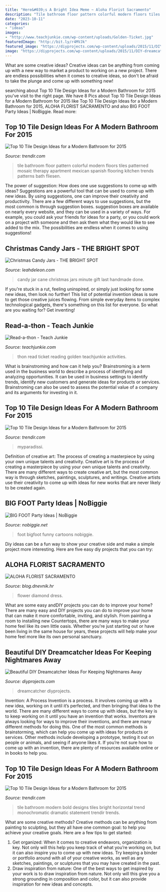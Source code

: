 ```yaml
---
title: "Here&#039;s A Bright Idea Meme ~ Aloha Florist Sacramento"
description: "Tile bathroom floor pattern colorful modern floors tiles patterned mosaic therapy apartment mexican spanish flooring kitchen trends patterns bath fliesen"
date: "2023-10-11"
categories:
- "ideas"
images:
- "http://www.teachjunkie.com/wp-content/uploads/Golden-Ticket.jpg"
featuredImage: "http://bit.ly/r4MVJk"
featured_image: "https://diyprojects.com/wp-content/uploads/2015/11/DIY-dreamcatcher-tutorial-10.jpg"
image: "https://diyprojects.com/wp-content/uploads/2015/11/DIY-dreamcatcher-tutorial-10.jpg"
---
```



What are some creative ideas?
Creative ideas can be anything from coming up with a new way to market a product to working on a new project. There are endless possibilities when it comes to creative ideas, so don't be afraid to take the plunge and come up with something new!

	

		
searching about Top 10 Tile Design Ideas for a Modern Bathroom for 2015 you've visit to the right page. We have 8 Pics about Top 10 Tile Design Ideas for a Modern Bathroom for 2015 like Top 10 Tile Design Ideas for a Modern Bathroom for 2015, ALOHA FLORIST SACRAMENTO and also BIG FOOT Party Ideas | NoBiggie. Read more:
		
    
## Top 10 Tile Design Ideas For A Modern Bathroom For 2015

<img loading=lazy src="http://cdn.trendir.com/wp-content/uploads/old/trends/2015/04/14/bathroom-floor-tile-idea-colorful-pattern.jpg" onerror="this.onerror=null;this.src='https://tse4.mm.bing.net/th?id=OIP.1VmLjRNr1IJcq3SbK8eAaQHaLH&amp;pid=15.1';" alt="Top 10 Tile Design Ideas for a Modern Bathroom for 2015">

_Source: trendir.com_

>tile bathroom floor pattern colorful modern floors tiles patterned mosaic therapy apartment mexican spanish flooring kitchen trends patterns bath fliesen. 

	

The power of suggestion: How does one use suggestions to come up with ideas?
Suggestions are a powerful tool that can be used to come up with new ideas. By using suggestions, one can improve their creativity and productivity. There are a few different ways to use suggestions, but the most common is through suggestion boxes. suggestion boxes are available on nearly every website, and they can be used in a variety of ways. For example, you could ask your friends for ideas for a party, or you could work on a project with someone and then ask them what they would like to see added to the mix. The possibilities are endless when it comes to using suggestions!

    
## Christmas Candy Jars - THE BRIGHT SPOT

<img loading=lazy src="https://leahdeleon.com/wp-content/uploads/2015/09/15368456513_2c69e541d3_b.jpg" onerror="this.onerror=null;this.src='https://tse2.mm.bing.net/th?id=OIP.7SA8T-sCe-z6NdkFvfRtZgHaIW&amp;pid=15.1';" alt="Christmas Candy Jars - THE BRIGHT SPOT">

_Source: leahdeleon.com_

>candy jar cane christmas jars minute gift last handmade done. 

	

If you're stuck in a rut, feeling uninspired, or simply just looking for some new ideas, then look no further! This list of potential invention ideas is sure to get those creative juices flowing. From simple everyday items to complex technological gadgets, there's something on this list for everyone. So what are you waiting for? Get inventing!

    
## Read-a-thon - Teach Junkie

<img loading=lazy src="http://www.teachjunkie.com/wp-content/uploads/Golden-Ticket.jpg" onerror="this.onerror=null;this.src='https://tse2.mm.bing.net/th?id=OIP.l1DxFpK0KEnBn6QAD8bNuQHaFz&amp;pid=15.1';" alt="Read-a-thon - Teach Junkie">

_Source: teachjunkie.com_

>thon read ticket reading golden teachjunkie activities. 

	

What is brainstroming and how can it help you?
Brainstroming is a term used in the business world to describe a process of identifying and analyzing opportunities. It can be used in business settings to identify trends, identify new customers and generate ideas for products or services. Brainstroming can also be used to assess the potential value of a company and its arguments for investing in it.

    
## Top 10 Tile Design Ideas For A Modern Bathroom For 2015

<img loading=lazy src="https://cdn.trendir.com/wp-content/uploads/old/trends/2015/04/14/subway-black-and-white-tile-bathroom-idea.jpg" onerror="this.onerror=null;this.src='https://tse2.mm.bing.net/th?id=OIP.k-uqOOGXjg019MSQkyshdAHaLH&amp;pid=15.1';" alt="Top 10 Tile Design Ideas for a Modern Bathroom for 2015">

_Source: trendir.com_

>myparadissi. 

	

Definition of creative art: The process of creating a masterpiece by using your own unique talents and creativity.
Creative art is the process of creating a masterpiece by using your own unique talents and creativity. There are many different ways to create creative art, but the most common way is through sketches, paintings, sculptures, and writings. Creative artists use their creativity to come up with ideas for new works that are never likely to be created again.

    
## BIG FOOT Party Ideas | NoBiggie

<img loading=lazy src="https://www.nobiggie.net/wp-content/uploads/2013/07/big-foot-on-FaceBook.jpg" onerror="this.onerror=null;this.src='https://tse3.mm.bing.net/th?id=OIP.oUd4CpRSKcZrVub3b_FUWgHaKs&amp;pid=15.1';" alt="BIG FOOT Party Ideas | NoBiggie">

_Source: nobiggie.net_

>foot bigfoot funny cartoons nobiggie. 

	

Diy ideas can be a fun way to show your creative side and make a simple project more interesting. Here are five easy diy projects that you can try: 

    
## ALOHA FLORIST SACRAMENTO

<img loading=lazy src="http://bit.ly/r4MVJk" onerror="this.onerror=null;this.src='https://tse1.mm.bing.net/th?id=OIP.VvdVlf0nPR-GOk8ZFaTKBgAAAA&amp;pid=15.1';" alt="ALOHA FLORIST SACRAMENTO">

_Source: blog.dnevnik.hr_

>flower diamond dress. 

	

What are some easy andDIY projects you can do to improve your home?
There are many easy and DIY projects you can do to improve your home that can make it more comfortable, inviting, and stylish. From painting a room to installing new Countertops, there are many ways to make your home feel like its own little oasis. Whether you're just starting out or have been living in the same house for years, these projects will help make your home feel more like its own personal sanctuary.

    
## Beautiful DIY Dreamcatcher Ideas For Keeping Nightmares Away

<img loading=lazy src="https://diyprojects.com/wp-content/uploads/2015/11/DIY-dreamcatcher-tutorial-10.jpg" onerror="this.onerror=null;this.src='https://tse2.mm.bing.net/th?id=OIP.iVYcGaxV3ZDlrIvbBsSwbgHaWO&amp;pid=15.1';" alt="Beautiful DIY Dreamcatcher Ideas For Keeping Nightmares Away">

_Source: diyprojects.com_

>dreamcatcher diyprojects. 

	

Invention: A Process
Invention is a process. It involves coming up with a new idea, working on it until it’s perfected, and then bringing that idea to the world. There are many different ways to come up with ideas, but the key is to keep working on it until you have an invention that works. Inventors are always looking for ways to improve their inventions, and there are many different methods for doing this. One of the most common methods is brainstorming, which can help you come up with ideas for products or services. Other methods include developing a prototype, testing it out on people or animals, and seeing if anyone likes it. If you’re not sure how to come up with an invention, there are plenty of resources available online or in books to help you.

    
## Top 10 Tile Design Ideas For A Modern Bathroom For 2015

<img loading=lazy src="https://cdn.trendir.com/wp-content/uploads/old/trends/2015/03/21/bold-bathroom-tile-red.jpg" onerror="this.onerror=null;this.src='https://tse3.mm.bing.net/th?id=OIP.itqmH_KSe3IWF9Tz26v97gHaKL&amp;pid=15.1';" alt="Top 10 Tile Design Ideas for a Modern Bathroom for 2015">

_Source: trendir.com_

>tile bathroom modern bold designs tiles bright horizontal trend monochromatic dramatic statement trendir trends. 

	

What are some creative methods?
Creative methods can be anything from painting to sculpting, but they all have one common goal: to help you achieve your creative goals. Here are a few tips to get started: 
1. Get organized: When it comes to creative endeavors, organization is key. Not only will this help you keep track of what you’re working on, but it can also inspire you to come up with new ideas. Try keeping a binder or portfolio around with all of your creative works, as well as any sketches, paintings, or sculptures that you may have created in the past. 
2. Draw inspiration from nature: One of the best ways to get inspired by your work is to draw inspiration from nature. Not only will this give you a strong grounding in composition and color, but it can also provide inspiration for new ideas and concepts.

